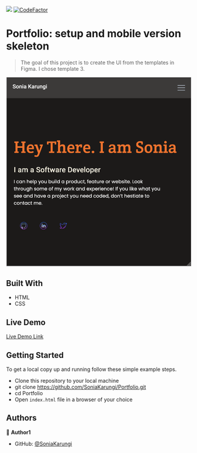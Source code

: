 ![](https://img.shields.io/badge/Microverse-blueviolet) [![CodeFactor](https://www.codefactor.io/repository/github/soniakarungi/portfolio/badge)](https://www.codefactor.io/repository/github/soniakarungi/portfolio)

# Portfolio: setup and mobile version skeleton

> The goal of this project is to create the UI from the templates in Figma. I chose template 3.

![homepage](img/UI-Screenshots/Setup-UI.png)

## Built With

- HTML
- CSS

## Live Demo

[Live Demo Link](https://SoniaKarungi.github.io/Portfolio)


## Getting Started

To get a local copy up and running follow these simple example steps.

- Clone this repository to your local machine
- git clone https://github.com/SoniaKarungi/Portfolio.git
- cd Portfolio
- Open `index.html` file in a browser of your choice

## Authors

👤 **Author1**

- GitHub: [@SoniaKarungi](https://github.com/SoniaKarungi)
 
